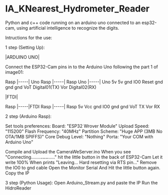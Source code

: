 # IA_KNearest_Hydrometer_Reader
Python and c++ code running on an arduino uno connected to an esp32-cam, using artificial intelligence to recognize the digits.

Intructions for the use:

1 step (Setting Up):

|ARDUINO UNO|

Connect the ESP32-Cam pins in to the Arduino Uno following the part 1 of image01:

Rasp |-----| Uno                Rasp |-----| Rasp                Uno |-----| Uno
5v          5v                  gnd         IO0                  Reset      gnd
gnd         gnd
VoT         Digital01(TX)
Vor         Digital02(RX)

|FTDI|

Rasp |-----|FTDI                Rasp |-----| Rasp
5v          Vcc                  gnd         IO0
gnd         gnd
VoT         TX
Vor         RX

2 step (Arduino Rasp):

Set tools preferences:
Board: "ESP32 Wrover Module"
Upload Speed: "115200"
Flash Frequency: "40MHz"
Partition Scheme: "Huge APP (3MB No OTA/1MB SPIFFS)"
Core Debug Level: "Nothing"
Porta: "Your COM with Arduino Uno"

Compile and Upload the CameraWeServer.ino
When you see "Connecting........_____....._____....." hit the little button in the back of ESP32-Cam
Let it write 100%
When prints "Leaving...
Hard resetting via RTS pin..."
Remove the IO0 to gnd cable
Open the Monitor Serial
And Hit the little button again.
Copy the IP

3 step (Python Usage):
Open Arduino_Stream.py and paste the IP
Run the HidroReader
